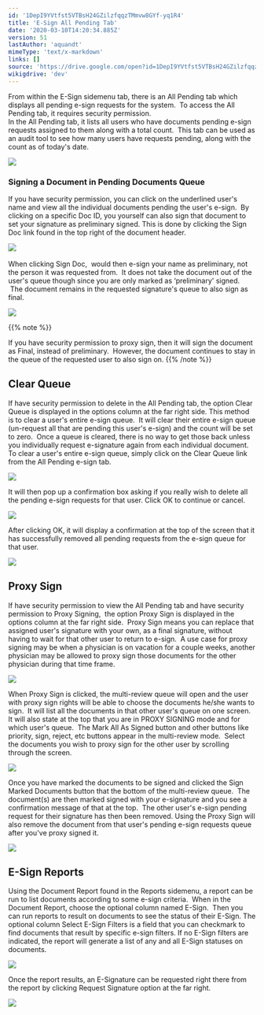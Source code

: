 ```yaml
---
id: '1DepI9YVtfst5VTBsH24GZilzfqqzTMmvw8GYf-yq1R4'
title: 'E-Sign All Pending Tab'
date: '2020-03-10T14:20:34.885Z'
version: 51
lastAuthor: 'aquandt'
mimeType: 'text/x-markdown'
links: []
source: 'https://drive.google.com/open?id=1DepI9YVtfst5VTBsH24GZilzfqqzTMmvw8GYf-yq1R4'
wikigdrive: 'dev'
---
```

From within the E-Sign sidemenu tab, there is an All Pending tab which displays all pending e-sign requests for the system.  To access the All Pending tab, it requires security permission.  
In the All Pending tab, it lists all users who have documents pending e-sign requests assigned to them along with a total count.  This tab can be used as an audit tool to see how many users have requests pending, along with the count as of today's date.


![](../e-sign-all-pending-tab.assets/72bc369a1725797e1a9e8da656057b9e.png)



### **Signing a Document in Pending Documents Queue**

If you have security permission, you can click on the underlined user's name and view all the individual documents pending the user's e-sign.  By clicking on a specific Doc ID, you yourself can also sign that document to set your signature as preliminary signed. This is done by clicking the Sign Doc link found in the top right of the document header.


![](../e-sign-all-pending-tab.assets/7b1a0bbf0f40bf3310bafd58c71e704e.png)
 

When clicking Sign Doc,  would then e-sign your name as preliminary, not the person it was requested from.  It does not take the document out of the user's queue though since you are only marked as ‘preliminary' signed.  The document remains in the requested signature's queue to also sign as final.


![](../e-sign-all-pending-tab.assets/a77ab6e85dd5646cc6ed120bd1e9595b.png)


{{% note %}}

If you have security permission to proxy sign, then it will sign the document as Final, instead of preliminary.  However, the document continues to stay in the queue of the requested user to also sign on.
{{% /note %}}


## **Clear Queue**

If have security permission to delete in the All Pending tab, the option Clear Queue is displayed in the options column at the far right side.
This method is to clear a user's entire e-sign queue.  It will clear their entire e-sign queue (un-request all that are pending this user's e-sign) and the count will be set to zero.  Once a queue is cleared, there is no way to get those back unless you individually request e-signature again from each individual document.
To clear a user's entire e-sign queue, simply click on the Clear Queue link from the All Pending e-sign tab.


![](../e-sign-all-pending-tab.assets/3b6c0805fb238feccb328db6df14238f.png)


It will then pop up a confirmation box asking if you really wish to delete all the pending e-sign requests for that user. Click OK to continue or cancel.


![](../e-sign-all-pending-tab.assets/bc168dbedc7bbb9955367cbe80587291.png)


After clicking OK, it will display a confirmation at the top of the screen that it has successfully removed all pending requests from the e-sign queue for that user.


![](../e-sign-all-pending-tab.assets/cced9f1b7168eea069beb73e290818ae.png)



## **Proxy Sign**

If have security permission to view the All Pending tab and have security permission to Proxy Signing,  the option Proxy Sign is displayed in the options column at the far right side.  Proxy Sign means you can replace that assigned user's signature with your own, as a final signature, without having to wait for that other user to return to e-sign.  A use case for proxy signing may be when a physician is on vacation for a couple weeks, another physician may be allowed to proxy sign those documents for the other physician during that time frame.


![](../e-sign-all-pending-tab.assets/c50023bc3460dd52e93ac5a73d8c2acc.png)


When Proxy Sign is clicked, the multi-review queue will open and the user with proxy sign rights will be able to choose the documents he/she wants to sign.  It will list all the documents in that other user's queue on one screen. It will also state at the top that you are in PROXY SIGNING mode and for which user's queue.  The Mark All As Signed button and other buttons like priority, sign, reject, etc buttons appear in the multi-review mode.  Select the documents you wish to proxy sign for the other user by scrolling through the screen.


![](../e-sign-all-pending-tab.assets/3d48f6194e37d5611f8f8d322aabeee1.png)


Once you have marked the documents to be signed and clicked the Sign Marked Documents button that the bottom of the multi-review queue.  The document(s) are then marked signed with your e-signature and you see a confirmation message of that at the top.  The other user's e-sign pending request for their signature has then been removed. Using the Proxy Sign will also remove the document from that user's pending e-sign requests queue after you've proxy signed it.


![](../e-sign-all-pending-tab.assets/2a94ec9b2a276b4cb6ff27bcc069f814.png)


## **E-Sign Reports**

Using the Document Report found in the Reports sidemenu, a report can be run to list documents according to some e-sign criteria.  When in the Document Report, choose the optional column named E-Sign.  Then you can run reports to result on documents to see the status of their E-Sign. The optional column Select E-Sign Filters is a field that you can checkmark to find documents that result by specific e-sign filters. If no E-Sign filters are indicated, the report will generate a list of any and all E-Sign statuses on documents.


![](../e-sign-all-pending-tab.assets/d698e86f8a8c740e7069a1fef88b3962.png)


Once the report results, an E-Signature can be requested right there from the report by clicking Request Signature option at the far right.


![](../e-sign-all-pending-tab.assets/77e5e6d6e835b9e35155f4b66a0a0ea6.png)


